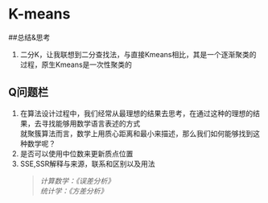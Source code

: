 # K-means   
##总结&思考     
1. 二分K，让我联想到二分查找法，与直接Kmeans相比，其是一个逐渐聚类的过程，原生Kmeans是一次性聚类的       
## Q问题栏     
1. 在算法设计过程中，我们经常从最理想的结果去思考，在通过这种的理想的结果，去寻找能够用数学语言表述的方式      
就聚簇算法而言，数学上用质心距离和最小来描述，那么我们如何能够找到这种数学呢？     
2. 是否可以使用中位数来更新质点位置     
3. SSE,SSR解释与来源，联系和区别以及用法     
   >*计算数学：《误差分析》*   
   >*统计学：《方差分析》*    
                        
                                  
                                  
                                   